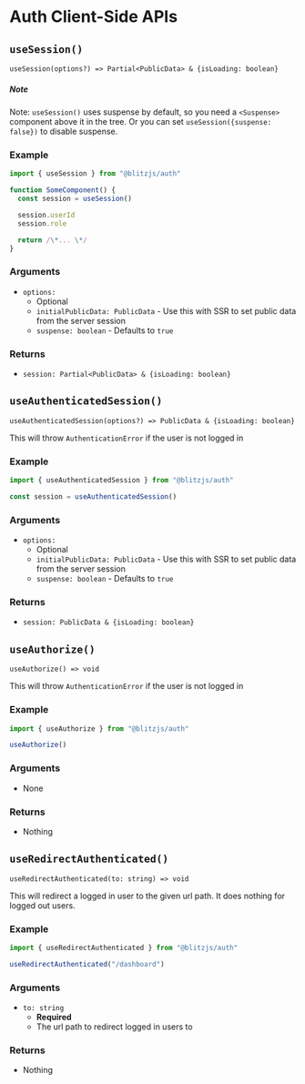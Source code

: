 # Auth Client-Side APIs



## `useSession()`

`useSession(options?) => Partial<PublicData> & {isLoading: boolean}`

##### Note

 Note: `useSession()` uses suspense by default, so you need a `<Suspense>`
component above it in the tree. Or you can set
`useSession({suspense: false})` to disable suspense.

### Example


```typescript
import { useSession } from "@blitzjs/auth"

function SomeComponent() {
  const session = useSession()

  session.userId
  session.role

  return /\*... \*/
}
```
### Arguments

* `options:`
	+ Optional
	+ `initialPublicData: PublicData` - Use this with SSR to set public data
	from the server session
	+ `suspense: boolean` - Defaults to `true`

### Returns

* `session: Partial<PublicData> & {isLoading: boolean}`

## `useAuthenticatedSession()`

`useAuthenticatedSession(options?) => PublicData & {isLoading: boolean}`

This will throw `AuthenticationError` if the user is not logged in

### Example


```typescript
import { useAuthenticatedSession } from "@blitzjs/auth"

const session = useAuthenticatedSession()
```
### Arguments

* `options:`
	+ Optional
	+ `initialPublicData: PublicData` - Use this with SSR to set public data
	from the server session
	+ `suspense: boolean` - Defaults to `true`

### Returns

* `session: PublicData & {isLoading: boolean}`

## `useAuthorize()`

`useAuthorize() => void`

This will throw `AuthenticationError` if the user is not logged in

### Example


```typescript
import { useAuthorize } from "@blitzjs/auth"

useAuthorize()
```
### Arguments

* None

### Returns

* Nothing

## `useRedirectAuthenticated()`

`useRedirectAuthenticated(to: string) => void`

This will redirect a logged in user to the given url path. It does nothing
for logged out users.

### Example


```typescript
import { useRedirectAuthenticated } from "@blitzjs/auth"

useRedirectAuthenticated("/dashboard")
```
### Arguments

* `to: string`
	+ **Required**
	+ The url path to redirect logged in users to

### Returns

* Nothing


